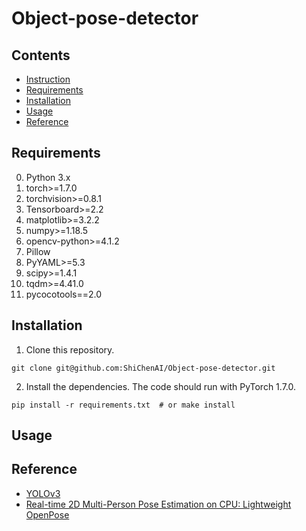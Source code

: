 # Object-pose-detector

## Contents
- [Instruction](#instruction)
- [Requirements](#requirements)
- [Installation](#installation)
- [Usage](#usage)
- [Reference](#reference)

## Requirements
0. Python 3.x
1. torch>=1.7.0
2. torchvision>=0.8.1
3. Tensorboard>=2.2
4. matplotlib>=3.2.2
5. numpy>=1.18.5
6. opencv-python>=4.1.2
7. Pillow
8. PyYAML>=5.3
9. scipy>=1.4.1
10. tqdm>=4.41.0
11. pycocotools==2.0

## Installation
1. Clone this repository.
```
git clone git@github.com:ShiChenAI/Object-pose-detector.git
```

2. Install the dependencies. The code should run with PyTorch 1.7.0.
```
pip install -r requirements.txt  # or make install
```

## Usage

## Reference
 * [YOLOv3](https://github.com/ultralytics/yolov3)
 * [Real-time 2D Multi-Person Pose Estimation on CPU: Lightweight OpenPose](https://github.com/Daniil-Osokin/lightweight-human-pose-estimation.pytorch)
